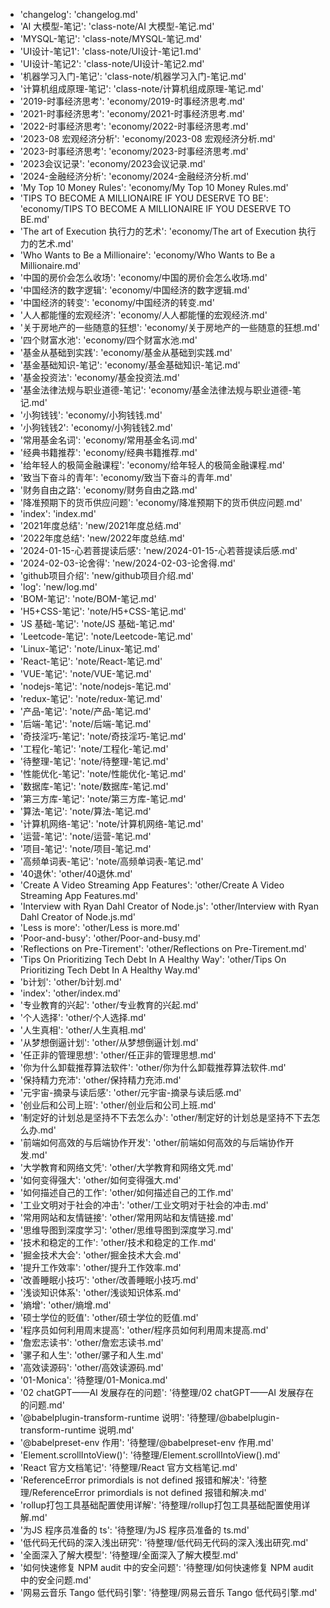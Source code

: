 - 'changelog': 'changelog.md'
- 'AI 大模型-笔记': 'class-note/AI 大模型-笔记.md'
- 'MYSQL-笔记': 'class-note/MYSQL-笔记.md'
- 'UI设计-笔记1': 'class-note/UI设计-笔记1.md'
- 'UI设计-笔记2': 'class-note/UI设计-笔记2.md'
- '机器学习入门-笔记': 'class-note/机器学习入门-笔记.md'
- '计算机组成原理-笔记': 'class-note/计算机组成原理-笔记.md'
- '2019-时事经济思考': 'economy/2019-时事经济思考.md'
- '2021-时事经济思考': 'economy/2021-时事经济思考.md'
- '2022-时事经济思考': 'economy/2022-时事经济思考.md'
- '2023-08 宏观经济分析': 'economy/2023-08 宏观经济分析.md'
- '2023-时事经济思考': 'economy/2023-时事经济思考.md'
- '2023会议记录': 'economy/2023会议记录.md'
- '2024-金融经济分析': 'economy/2024-金融经济分析.md'
- 'My Top 10 Money Rules': 'economy/My Top 10 Money Rules.md'
- 'TIPS TO BECOME A MILLIONAIRE IF YOU DESERVE TO BE': 'economy/TIPS TO BECOME A MILLIONAIRE IF YOU DESERVE TO BE.md'
- 'The art of Execution 执行力的艺术': 'economy/The art of Execution 执行力的艺术.md'
- 'Who Wants to Be a Millionaire': 'economy/Who Wants to Be a Millionaire.md'
- '中国的房价会怎么收场': 'economy/中国的房价会怎么收场.md'
- '中国经济的数字逻辑': 'economy/中国经济的数字逻辑.md'
- '中国经济的转变': 'economy/中国经济的转变.md'
- '人人都能懂的宏观经济': 'economy/人人都能懂的宏观经济.md'
- '关于房地产的一些随意的狂想': 'economy/关于房地产的一些随意的狂想.md'
- '四个财富水池': 'economy/四个财富水池.md'
- '基金从基础到实践': 'economy/基金从基础到实践.md'
- '基金基础知识-笔记': 'economy/基金基础知识-笔记.md'
- '基金投资法': 'economy/基金投资法.md'
- '基金法律法规与职业道德-笔记': 'economy/基金法律法规与职业道德-笔记.md'
- '小狗钱钱': 'economy/小狗钱钱.md'
- '小狗钱钱2': 'economy/小狗钱钱2.md'
- '常用基金名词': 'economy/常用基金名词.md'
- '经典书籍推荐': 'economy/经典书籍推荐.md'
- '给年轻人的极简金融课程': 'economy/给年轻人的极简金融课程.md'
- '致当下奋斗的青年': 'economy/致当下奋斗的青年.md'
- '财务自由之路': 'economy/财务自由之路.md'
- '降准预期下的货币供应问题': 'economy/降准预期下的货币供应问题.md'
- 'index': 'index.md'
- '2021年度总结': 'new/2021年度总结.md'
- '2022年度总结': 'new/2022年度总结.md'
- '2024-01-15-心若菩提读后感': 'new/2024-01-15-心若菩提读后感.md'
- '2024-02-03-论舍得': 'new/2024-02-03-论舍得.md'
- 'github项目介绍': 'new/github项目介绍.md'
- 'log': 'new/log.md'
- 'BOM-笔记': 'note/BOM-笔记.md'
- 'H5+CSS-笔记': 'note/H5+CSS-笔记.md'
- 'JS 基础-笔记': 'note/JS 基础-笔记.md'
- 'Leetcode-笔记': 'note/Leetcode-笔记.md'
- 'Linux-笔记': 'note/Linux-笔记.md'
- 'React-笔记': 'note/React-笔记.md'
- 'VUE-笔记': 'note/VUE-笔记.md'
- 'nodejs-笔记': 'note/nodejs-笔记.md'
- 'redux-笔记': 'note/redux-笔记.md'
- '产品-笔记': 'note/产品-笔记.md'
- '后端-笔记': 'note/后端-笔记.md'
- '奇技淫巧-笔记': 'note/奇技淫巧-笔记.md'
- '工程化-笔记': 'note/工程化-笔记.md'
- '待整理-笔记': 'note/待整理-笔记.md'
- '性能优化-笔记': 'note/性能优化-笔记.md'
- '数据库-笔记': 'note/数据库-笔记.md'
- '第三方库-笔记': 'note/第三方库-笔记.md'
- '算法-笔记': 'note/算法-笔记.md'
- '计算机网络-笔记': 'note/计算机网络-笔记.md'
- '运营-笔记': 'note/运营-笔记.md'
- '项目-笔记': 'note/项目-笔记.md'
- '高频单词表-笔记': 'note/高频单词表-笔记.md'
- '40退休': 'other/40退休.md'
- 'Create A Video Streaming App Features': 'other/Create A Video Streaming App Features.md'
- 'Interview with Ryan Dahl Creator of Node.js': 'other/Interview with Ryan Dahl Creator of Node.js.md'
- 'Less is more': 'other/Less is more.md'
- 'Poor-and-busy': 'other/Poor-and-busy.md'
- 'Reflections on Pre-Tirement': 'other/Reflections on Pre-Tirement.md'
- 'Tips On Prioritizing Tech Debt In A Healthy Way': 'other/Tips On Prioritizing Tech Debt In A Healthy Way.md'
- 'b计划': 'other/b计划.md'
- 'index': 'other/index.md'
- '专业教育的兴起': 'other/专业教育的兴起.md'
- '个人选择': 'other/个人选择.md'
- '人生真相': 'other/人生真相.md'
- '从梦想倒逼计划': 'other/从梦想倒逼计划.md'
- '任正非的管理思想': 'other/任正非的管理思想.md'
- '你为什么卸载推荐算法软件': 'other/你为什么卸载推荐算法软件.md'
- '保持精力充沛': 'other/保持精力充沛.md'
- '元宇宙-摘录与读后感': 'other/元宇宙-摘录与读后感.md'
- '创业后和公司上班': 'other/创业后和公司上班.md'
- '制定好的计划总是坚持不下去怎么办': 'other/制定好的计划总是坚持不下去怎么办.md'
- '前端如何高效的与后端协作开发': 'other/前端如何高效的与后端协作开发.md'
- '大学教育和网络文凭': 'other/大学教育和网络文凭.md'
- '如何变得强大': 'other/如何变得强大.md'
- '如何描述自己的工作': 'other/如何描述自己的工作.md'
- '工业文明对于社会的冲击': 'other/工业文明对于社会的冲击.md'
- '常用网站和友情链接': 'other/常用网站和友情链接.md'
- '思维导图到深度学习': 'other/思维导图到深度学习.md'
- '技术和稳定的工作': 'other/技术和稳定的工作.md'
- '掘金技术大会': 'other/掘金技术大会.md'
- '提升工作效率': 'other/提升工作效率.md'
- '改善睡眠小技巧': 'other/改善睡眠小技巧.md'
- '浅谈知识体系': 'other/浅谈知识体系.md'
- '熵增': 'other/熵增.md'
- '硕士学位的贬值': 'other/硕士学位的贬值.md'
- '程序员如何利用周末提高': 'other/程序员如何利用周末提高.md'
- '詹宏志读书': 'other/詹宏志读书.md'
- '骡子和人生': 'other/骡子和人生.md'
- '高效读源码': 'other/高效读源码.md'
- '01-Monica': '待整理/01-Monica.md'
- '02 chatGPT——AI 发展存在的问题': '待整理/02 chatGPT——AI 发展存在的问题.md'
- '@babelplugin-transform-runtime 说明': '待整理/@babelplugin-transform-runtime 说明.md'
- '@babelpreset-env 作用': '待整理/@babelpreset-env 作用.md'
- 'Element.scrollIntoView()': '待整理/Element.scrollIntoView().md'
- 'React 官方文档笔记': '待整理/React 官方文档笔记.md'
- 'ReferenceError primordials is not defined 报错和解决': '待整理/ReferenceError primordials is not defined 报错和解决.md'
- 'rollup打包工具基础配置使用详解': '待整理/rollup打包工具基础配置使用详解.md'
- '为JS 程序员准备的 ts': '待整理/为JS 程序员准备的 ts.md'
- '低代码无代码的深入浅出研究': '待整理/低代码无代码的深入浅出研究.md'
- '全面深入了解大模型': '待整理/全面深入了解大模型.md'
- '如何快速修复 NPM audit 中的安全问题': '待整理/如何快速修复 NPM audit 中的安全问题.md'
- '网易云音乐 Tango 低代码引擎': '待整理/网易云音乐 Tango 低代码引擎.md'
